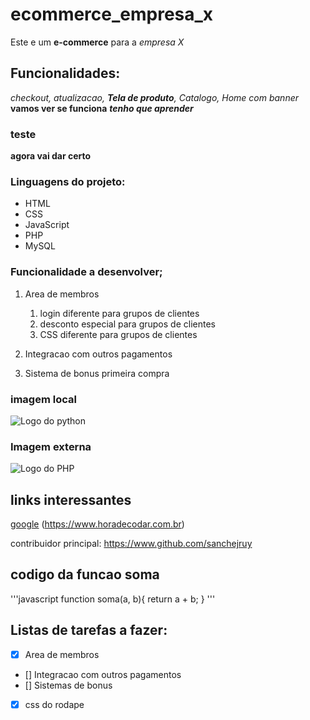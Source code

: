 # ecommerce_empresa_x
 Este e um **e-commerce** para a *empresa X*
## Funcionalidades:
_checkout, atualizacao, **Tela de produto**, Catalogo, Home com banner_  
__vamos ver se funciona__
_**tenho que aprender**_
### teste
__agora vai dar certo__

### Linguagens do projeto:

* HTML
* CSS
* JavaScript
* PHP
* MySQL

### Funcionalidade a desenvolver;

1. Area de membros
    1. login diferente para grupos de clientes
    2. desconto especial para grupos de clientes
    3. CSS diferente para grupos de clientes
2. Integracao com outros pagamentos

3. Sistema de bonus primeira compra

### imagem local

![Logo do python](img/python.png)

### Imagem externa
![Logo do PHP](https://images.app.goo.gl/kMP2EUM3skGx2wQr6)

## links interessantes

[google](https://www.google.com)
(https://www.horadecodar.com.br)

contribuidor principal: https://www.github.com/sanchejruy

## codigo da funcao soma

'''javascript
    function soma(a, b){
    return a + b;
}
'''

## Listas de tarefas a fazer:

- [X] Area de membros
- [] Integracao com outros pagamentos
- [] Sistemas de bonus
- [X] css do rodape